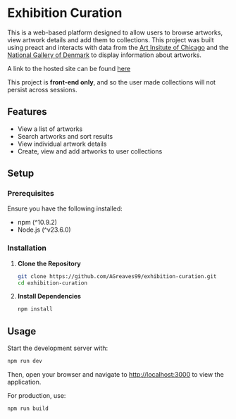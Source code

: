 # Exhibition Curation

This is a web-based platform designed to allow users to browse artworks, view artwork details and add them to collections. This project was built using preact and interacts with data from the [Art Insitute of Chicago](https://api.artic.edu/docs/) and the [National Gallery of Denmark](https://www.smk.dk/article/smk-api/) to display information about artworks.

A link to the hosted site can be found [here](https://agreaves99-exhib-curation.netlify.app/)

This project is **front-end only**, and so the user made collections will not persist across sessions.

## Features

- View a list of artworks
- Search artworks and sort results
- View individual artwork details
- Create, view and add artworks to user collections

## Setup

### Prerequisites

Ensure you have the following installed:

- npm (^10.9.2)
- Node.js (^v23.6.0)

### Installation

1. **Clone the Repository**

   ```bash
   git clone https://github.com/AGreaves99/exhibition-curation.git
   cd exhibition-curation
   ```

2. **Install Dependencies**

   ```bash
   npm install
   ```

## Usage

Start the development server with:

```bash
npm run dev
```

Then, open your browser and navigate to [http://localhost:3000](http://localhost:3000) to view the application.

For production, use:

```bash
npm run build
```
